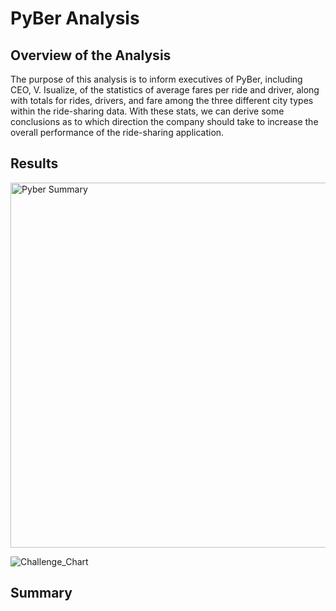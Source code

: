 # PyBer Analysis

## Overview of the Analysis
The purpose of this analysis is to inform executives of PyBer, including CEO, V. Isualize, of the statistics of average fares per ride and driver, along with totals for rides, drivers, and fare among the three different city types within the ride-sharing data. With these stats, we can derive some conclusions as to which direction the company should take to increase the overall performance of the ride-sharing application. 

## Results

<img width="584" alt="Pyber Summary" src="https://user-images.githubusercontent.com/85330159/125674977-5c28b538-dfad-4f2f-b297-790b1ba15b89.png">

![Challenge_Chart](https://user-images.githubusercontent.com/85330159/125675082-0b6b15ca-71a2-4ba4-b7be-9b64f7d09fc7.png)

## Summary
